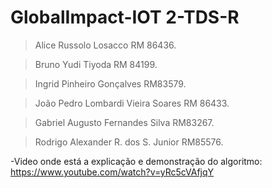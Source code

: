 # GlobalImpact-IOT  2-TDS-R

>Alice Russolo Losacco        	         RM 86436.


>Bruno Yudi Tiyoda		                   RM 84199.


>Ingrid Pinheiro Gonçalves              RM83579.


>João Pedro Lombardi Vieira Soares      RM 86433.


>Gabriel Augusto Fernandes Silva        RM83267.


>Rodrigo Alexander R. dos S. Junior     RM85576.



-Video onde está a explicação e demonstração do algoritmo: https://www.youtube.com/watch?v=yRc5cVAfjqY
